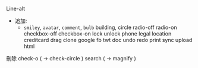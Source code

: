 Line-alt
 - 追加:
   - `smiley`, `avatar`, `comment`, `bulb`
     building, 
     circle
     radio-off
     radio-on
     checkbox-off
     checkbox-on
     lock
     unlock
     phone
     legal
     location
     creditcard
     drag
     clone
     google
     fb
     twt
     doc
     undo
     redo
     print
     sync
     upload
     html

刪除
check-o ( -> check-circle )
search  ( -> magnify )



  
